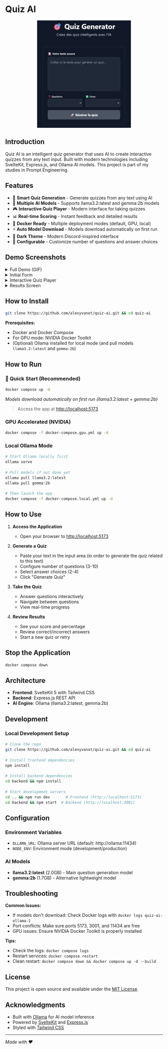 # Quiz AI

<div align="center">
  <img src="./src/lib/assets/demo_init.png" alt="Quiz AI Demo" width="300">
</div>

## Introduction

Quiz AI is an intelligent quiz generator that uses AI to create interactive quizzes from any text input. Built with modern technologies including SvelteKit, Express.js, and Ollama AI models. This project is part of my studies in Prompt Engineering.

## Features

- 🎯 **Smart Quiz Generation** - Generate quizzes from any text using AI
- 🤖 **Multiple AI Models** - Supports llama3.2:latest and gemma:2b models  
- 🎮 **Interactive Quiz Player** - Modern interface for taking quizzes
- 📊 **Real-time Scoring** - Instant feedback and detailed results
- 🐳 **Docker Ready** - Multiple deployment modes (default, GPU, local)
- ⚡ **Auto Model Download** - Models download automatically on first run
- 🌙 **Dark Theme** - Modern Discord-inspired interface
- 🔧 **Configurable** - Customize number of questions and answer choices

## Demo Screenshots

<details>
    <summary>Full Demo (GIF)</summary>
    <blockquote>
        <div align="left">
            <img src="./src/lib/assets/demo_quiz.gif" alt="Quiz AI Demo" width="350">
            <br>
            <a href="./prompts/story2.txt">Used text source here</a>
        </div>
    </blockquote>
</details>

<details>
    <summary>Initial Form</summary>
    <blockquote>
        <div align="left">
            <img src="./src/lib/assets/demo_init.png" alt="Quiz AI Initial Form" width="350">
            <br>
            <em>Input text and configure quiz settings</em>
        </div>
    </blockquote>
</details>

<details>
    <summary>Interactive Quiz Player</summary>
    <blockquote>
        <div align="left">
            <img src="./src/lib/assets/demo_player.png" alt="Quiz Player" width="350">
            <br>
            <em>Interactive quiz player with progress tracking</em>
        </div>
    </blockquote>
</details>

<details>
    <summary>Results Screen</summary>
    <blockquote>
        <div align="left">
            <img src="./src/lib/assets/demo_result.png" alt="Results Screen" width="350">
            <br>
            <em>Detailed results with score breakdown and answer review</em>
        </div>
    </blockquote>
</details>

## How to Install

```bash
git clone https://github.com/alexyvanot/quiz-ai.git && cd quiz-ai
```

**Prerequisites:**

- Docker and Docker Compose
- For GPU mode: NVIDIA Docker Toolkit
- (Optional) Ollama installed for local mode (and pull models `llama3.2:latest` and `gemma:2b`)

## How to Run

### 🚀 Quick Start (Recommended)

```bash
docker compose up -d
```
*Models download automatically on first run (llama3.2:latest + gemma:2b)*
> Access the app at [http://localhost:5173](http://localhost:5173)

### GPU Accelerated (NVIDIA)

```bash
docker compose -f docker-compose.gpu.yml up -d
```

### Local Ollama Mode

```bash
# Start Ollama locally first
ollama serve

# Pull models if not done yet
ollama pull llama3.2:latest
ollama pull gemma:2b

# Then launch the app
docker compose -f docker-compose.local.yml up -d
```

## How to Use

1. **Access the Application**
   - Open your browser to [http://localhost:5173](http://localhost:5173)

2. **Generate a Quiz**
   - Paste your text in the input area (in order to generate the quiz related to this text)
   - Configure number of questions (3-10)
   - Select answer choices (2-4)
   - Click "Generate Quiz"

3. **Take the Quiz**
   - Answer questions interactively
   - Navigate between questions
   - View real-time progress

4. **Review Results**
   - See your score and percentage
   - Review correct/incorrect answers
   - Start a new quiz or retry

## Stop the Application

```bash
docker compose down
```

## Architecture

- **Frontend**: SvelteKit 5 with Tailwind CSS
- **Backend**: Express.js REST API
- **AI Engine**: Ollama (llama3.2:latest, gemma:2b)

## Development

### Local Development Setup

```bash
# Clone the repo
git clone https://github.com/alexyvanot/quiz-ai.git && cd quiz-ai

# Install frontend dependencies
npm install

# Install backend dependencies
cd backend && npm install

# Start development servers
cd .. && npm run dev       # Frontend (http://localhost:5173)
cd backend && npm start  # Backend (http://localhost:3001)
```

## Configuration

### Environment Variables

- `OLLAMA_URL`: Ollama server URL (default: http://ollama:11434)
- `NODE_ENV`: Environment mode (development/production)

### AI Models

- **llama3.2:latest** (2.0GB) - Main question generation model
- **gemma:2b** (1.7GB) - Alternative lightweight model

## Troubleshooting

**Common Issues:**

- If models don't download: Check Docker logs with `docker logs quiz-ai-ollama-1`
- Port conflicts: Make sure ports 5173, 3001, and 11434 are free
- GPU issues: Ensure NVIDIA Docker Toolkit is properly installed

**Tips:**

- Check the logs: `docker compose logs`
- Restart services: `docker compose restart`
- Clean restart: `docker compose down && docker compose up -d --build`

## License

This project is open source and available under the [MIT License](LICENSE).

## Acknowledgments

- Built with [Ollama](https://ollama.com/) for AI model inference
- Powered by [SvelteKit](https://kit.svelte.dev/) and [Express.js](https://expressjs.com/)
- Styled with [Tailwind CSS](https://tailwindcss.com/)

---

*Made with ❤️*
